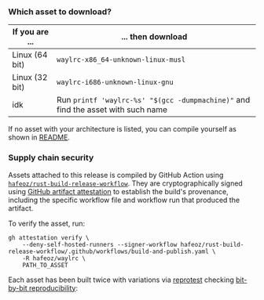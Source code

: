 ### Which asset to download?

| If you are ... | ... then download                                                                |
|----------------|----------------------------------------------------------------------------------|
| Linux (64 bit) | `waylrc-x86_64-unknown-linux-musl`                                               |
| Linux (32 bit) | `waylrc-i686-unknown-linux-gnu`                                                  |
| idk            | Run `printf 'waylrc-%s' "$(gcc -dumpmachine)"` and find the asset with such name |

If no asset with your architecture is listed, you can compile yourself as shown in [README](https://github.com/hafeoz/waylrc/blob/master/README.md).

### Supply chain security

Assets attached to this release is compiled by GitHub Action using [`hafeoz/rust-build-release-workflow`](https://github.com/hafeoz/rust-build-release-workflow).
They are cryptographically signed using [GitHub artifact attestation](https://docs.github.com/en/actions/security-for-github-actions/using-artifact-attestations/using-artifact-attestations-to-establish-provenance-for-builds) to establish the build's provenance, including the specific workflow file and workflow run that produced the artifact.

To verify the asset, run:
```shell
gh attestation verify \
    --deny-self-hosted-runners --signer-workflow hafeoz/rust-build-release-workflow/.github/workflows/build-and-publish.yaml \
    -R hafeoz/waylrc \
    PATH_TO_ASSET
```

Each asset has been built twice with variations via [reprotest](https://salsa.debian.org/reproducible-builds/reprotest) checking [bit-by-bit reproducibility](https://reproducible-builds.org/):
